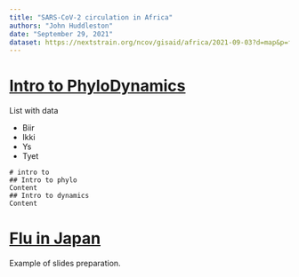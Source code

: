 ```yaml
---
title: "SARS-CoV-2 circulation in Africa"
authors: "John Huddleston"
date: "September 29, 2021"
dataset: https://nextstrain.org/ncov/gisaid/africa/2021-09-03?d=map&p=full
---
```


# [Intro to PhyloDynamics](https://nextstrain.org/ncov/gisaid/africa/2021-09-03?d=map&p=full)
List with data
- Biir
- Ikki
- Ys
- Tyet

```auspiceMainDisplayMarkdown
# intro to
## Intro to phylo
Content
## Intro to dynamics
Content

```

# [Flu in Japan](https://nextstrain.org/flu/seasonal/h3n2/ha/2y?f_country=Japan)

Example of slides preparation.
